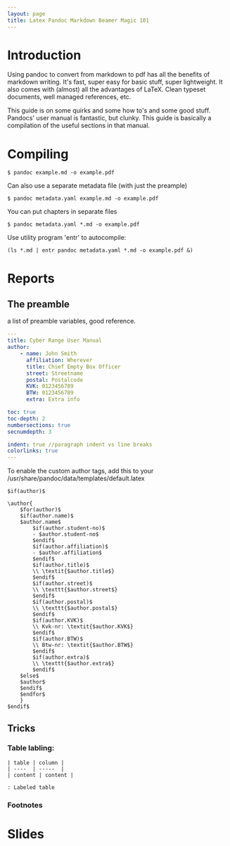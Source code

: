 ```yaml
---
layout: page
title: Latex Pandoc Markdown Beamer Magic 101
---
```


# Introduction

Using pandoc to convert from markdown to pdf has all the benefits of markdown
writing. It's fast, super easy for basic stuff, super lightweight. It also
comes with (almost) all the advantages of LaTeX. Clean typeset documents, well
managed references, etc.

This guide is on some quirks and some how to's and some good stuff. Pandocs'
user manual is fantastic, but clunky. This guide is basically a compilation of
the useful sections in that manual.

# Compiling

```
$ pandoc example.md -o example.pdf
```

Can also use a separate metadata file (with just the preample)

```
$ pandoc metadata.yaml example.md -o example.pdf
```

You can put chapters in separate files

```
$ pandoc metadata.yaml *.md -o example.pdf
```

Use utility program 'entr' to autocompile:

```
(ls *.md | entr pandoc metadata.yaml *.md -o example.pdf &)
```

# Reports

## The preamble

a list of preamble variables, good reference.

```yaml
---
title: Cyber Range User Manual
author: 
    - name: John Smith
      affiliation: Wherever
      title: Chief Empty Box Officer
      street: Streetname
      postal: Postalcode
      KVK: 0123456789
      BTW: 0123456789
      extra: Extra info

toc: true
toc-depth: 2
numbersections: true
secnumdepth: 3

indent: true //paragraph indent vs line breaks
colorlinks: true
---
```

To enable the custom author tags, add this to your
/usr/share/pandoc/data/templates/default.latex

```
$if(author)$

\author{
	$for(author)$
	$if(author.name)$
	$author.name$
		$if(author.student-no)$
		- $author.student-no$
		$endif$
		$if(author.affiliation)$
		- $author.affiliation$
		$endif$
		$if(author.title)$
		\\ \textit{$author.title$}
		$endif$
		$if(author.street)$
		\\ \texttt{$author.street$}
		$endif$
		$if(author.postal)$
		\\ \texttt{$author.postal$}
		$endif$
		$if(author.KVK)$
		\\ Kvk-nr: \textit{$author.KVK$}
		$endif$
		$if(author.BTW)$
		\\ Btw-nr: \textit{$author.BTW$}
		$endif$
		$if(author.extra)$
		\\ \texttt{$author.extra$}
		$endif$
	$else$
	$author$
	$endif$
	$endfor$
	}
$endif$
```

## Tricks

### Table labling:

```
| table | column |
| ----  | -----  |
| content | content |

: Labeled table
```
### Footnotes



# Slides

